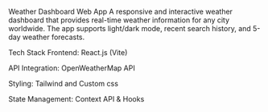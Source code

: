 Weather Dashboard Web App
A responsive and interactive weather dashboard that provides real-time weather information for any city worldwide. The app supports light/dark mode, recent search history, and 5-day weather forecasts.


Tech Stack
Frontend: React.js (Vite)

API Integration: OpenWeatherMap API

Styling: Tailwind and Custom css

State Management: Context API & Hooks


